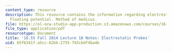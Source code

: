 ```yaml
---
content_type: resource
description: This resource contains the information regarding electrostatic probes.
  Floating potential. Method of medicus.
file: https://ol-ocw-studio-app-production.s3.amazonaws.com/courses/16-55-ionized-gases-fall-2014/65f6341fa5cc62bb2755793cbdf4ba4b_MIT16_55F14_Lecture18.pdf
file_type: application/pdf
resourcetype: Document
title: '16.55 Fall 2014 Lecture 18 Notes: Electrostatic Probes'
uid: 65f6341f-a5cc-62bb-2755-793cbdf4ba4b
---
```


